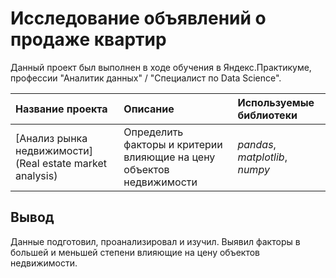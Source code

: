 # Исследование объявлений о продаже квартир


Данный проект был выполнен в ходе обучения в Яндекс.Практикуме, профессии "Аналитик данных" / "Специалист по Data Science".

| Название проекта | Описание | Используемые библиотеки | 
| :---------------------- | :---------------------- | :---------------------- |
| [Анализ рынка недвижимости](Real estate market analysis) | Определить факторы и критерии влияющие на цену объектов недвижимости | *pandas*, *matplotlib*, *numpy*|

## Вывод

Данные подготовил, проанализировал и изучил. Выявил факторы в большей и меньшей степени влияющие на цену объектов недвижимости.